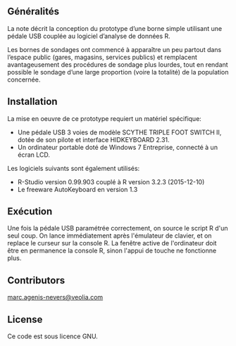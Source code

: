 ## Généralités

La note décrit la conception du prototype d’une borne simple utilisant une pédale USB couplée au logiciel d’analyse de données R. 

Les bornes de sondages ont commencé à apparaître un peu partout dans l’espace public (gares, magasins, services publics) et remplacent avantageusement des procédures de sondage plus lourdes, tout en rendant possible le sondage d’une large proportion (voire la totalité) de la population concernée.

## Installation

La mise en oeuvre de ce prototype requiert un matériel spécifique:
* Une pédale USB 3 voies de modèle SCYTHE TRIPLE FOOT SWITCH II, dotée de son pilote et interface HIDKEYBOARD 2.31.
* Un ordinateur portable doté de Windows 7 Entreprise, connecté à un écran LCD.

Les logiciels suivants sont également utilisés:
* R-Studio version 0.99.903 couplé à R version 3.2.3 (2015-12-10)
* Le freeware AutoKeyboard en version 1.3

## Exécution

Une fois la pédale USB paramétrée correctement, on source le script R d'un seul coup. On lance immédiatement après l'émulateur de clavier, et on replace le curseur sur la console R.
La fenêtre active de l'ordinateur doit être en permanence la console R, sinon l'appui de touche ne fonctionne plus.

## Contributors

marc.agenis-nevers@veolia.com

## License

Ce code est sous licence GNU.